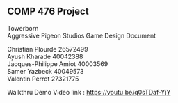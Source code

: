 COMP 476 Project
-------------------------------
Towerborn <br />
Aggressive Pigeon Studios Game Design Document


					
Christian Plourde 26572499 <br />
Ayush Kharade 40042388 <br />
Jacques-Philippe Amiot 40003569<br />
Samer Yazbeck 40049573 <br />
Valentin Perrot 27321775 <br />


Walkthru Demo Video link : 
https://youtu.be/q0sTDaf-YjY
